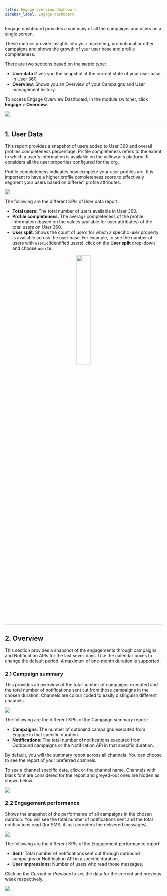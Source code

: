 ```yaml
---
title: Engage overview dashboard
sidebar_label: Engage dashboard
---
```




Engage dashboard provides a summary of all the campaigns and users on a single screen. 

These metrics provide insights into your marketing, promotional or other campaigns and shows the growth of your user base and profile completeness.

There are two sections based on the metric type:
* **User data** Gives you the snapshot of the current state of your user base in User 360.
* **Overview**: Shows you an Overview of your Campaigns and User management history.

To access Engage Overview Dashboard, in the module switcher, click **Engage** > **Overview**.

![](https://i.imgur.com/mYjjFVI.png)

***

## 1. User Data

This report provides a snapshot of users added to User 360 and overall profiles completeness percentage. Profile completeness refers to the extent to which a user's information is available on the yellow.ai's platform. It considers all the user properties configured for the org.

Profile completeness indicates how complete your user profiles are. It is important to have a higher profile completeness score to effectively segment your users based on different profile attributes.

![](https://i.imgur.com/w4B0O7Z.png)


The following are the different KPIs of User data report:

* **Total users**: The total number of users available in User 360.
* **Profile completeness**: The average completeness of the profile information (based on the values available for user attributes) of the total users on User 360.
* **User split**: Shows the count of users for which a specific user property is available across the user base. For example, to see the number of users with  `userId`(identified users), click on the **User split** drop-down and choose `userId`.

<center><img src="https://i.imgur.com/bPLzOqP.png" width="30%"/></center>

***

## 2. Overview

This section provides a snapshot of the engagements through campaigns and Notification APIs for the last seven days. Use the calendar boxes to change the default period. A maximum of one-month duration is supported. 

### 2.1 Campaign summary

This provides an overview of the total number of campaigns executed and the total number of notifications sent out from those campaigns in the chosen duration. Channels are colour coded to easily distinguish different channels.

![](https://i.imgur.com/Vyj5Jzr.png)


The following are the different KPIs of the Campaign summary report:

* **Campaigns**:  The number of outbound campaigns executed from Engage in that specific duration.
* **Notifications**: The total number of notifications executed from Outbound campaigns or the Notification API in that specific duration.

By default, you will the summary report across all channels. You can choose to see the report of your preferred channels. 

To see a channel specific data, click on the channel name. Channels with black font are considered for the report and greyed-out ones are hidden as shown below.

![](https://i.imgur.com/VPaaw4i.png)



### 2.2 Engagement performance

Shows the snapshot of the performance of all campaigns in the chosen duration. You will see the total number of notifications sent and the total notifications read (for SMS, it just considers the delivered messages).

![](https://i.imgur.com/lwikP5E.png)



The following are the different KPIs of the Engagement performance report:

* **Sent**: Total number of notifications sent out through outbound campaigns or Notification API in a specific duration.
* **User impressions**: Number of users who read those messages.


Click on the *Current* or *Previous* to see the data for the current and previous week respectively.

![](https://i.imgur.com/nlp7xDo.png)

